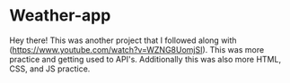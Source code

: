 # Weather-app

Hey there! This was another project that I followed along with (https://www.youtube.com/watch?v=WZNG8UomjSI). This was more practice and getting used to API's. Additionally this was also more HTML, CSS, and JS practice.
